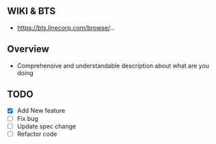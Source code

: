 ## WIKI & BTS
 - https://bts.linecorp.com/browse/...

## Overview
 - Comprehensive and understandable description about what are you doing

## TODO
 - [x] Add New feature
 - [ ] Fix bug
 - [ ] Update spec change
 - [ ] Refactor code
